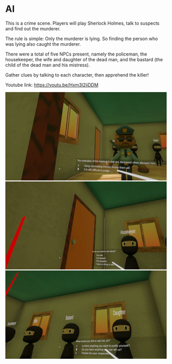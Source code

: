 # AI

This is a crime scene. Players will play Sherlock Holmes, talk to suspects and find out the murderer.

The rule is simple: Only the murderer is lying. So finding the person who was lying also caught the murderer.

There were a total of five NPCs present, namely the policeman, the housekeeper, the wife and daughter of the dead man, and the bastard (the child of the dead man and his mistress).

Gather clues by talking to each character, then apprehend the killer!

Youtube link: https://youtu.be/Hxm3l2iiDDM

![Image text](https://github.com/witruuueyt/AI/blob/master/image/1.png)
![Image text](https://github.com/witruuueyt/AI/blob/master/image/2.png)
![Image text](https://github.com/witruuueyt/AI/blob/master/image/3.png)
